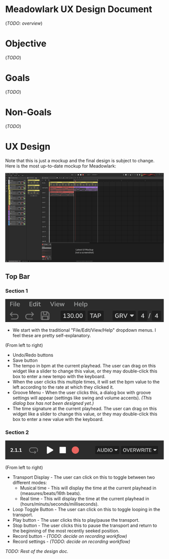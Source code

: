 # Meadowlark UX Design Document

(*TODO: overview*)

# Objective

(*TODO*)

# Goals
(*TODO*)

# Non-Goals
(*TODO*)

# UX Design

Note that this is just a mockup and the final design is subject to change. Here is the most up-to-date mockup for Meadowlark:

![UI Mockup](assets/design/gui-mockup-version3.png)

## Top Bar

### Section 1
![Top bar section 1](assets/design/top_bar/top-bar-1.png)

* We start with the traditional "File/Edit/View/Help" dropdown menus. I feel these are pretty self-explanatory.

(From left to right)
* Undo/Redo buttons
* Save button
* The tempo in bpm at the current playhead. The user can drag on this widget like a slider to change this value, or they may double-click this box to enter a new tempo with the keyboard.
* When the user clicks this multiple times, it will set the bpm value to the left according to the rate at which they clicked it.
* Groove Menu - When the user clicks this, a dialog box with groove settings will appear (settings like swing and volume accents). *(This dialog box has not been designed yet.)*
* The time signature at the current playhead. The user can drag on this widget like a slider to change this value, or they may double-click this box to enter a new value with the keyboard.

### Section 2
![Top bar section 2](assets/design/top_bar/top-bar-2.png)

(From left to right)
* Transport Display - The user can click on this to toggle between two different modes:
    * Musical time - This will display the time at the current playhead in (measures/beats/16th beats).
    * Real time - This will display the time at the current playhead in (hours/minuts/seconds/milliseconds).
* Loop Toggle Button - The user can click on this to toggle looping in the transport.
* Play button - The user clicks this to play/pause the transport.
* Stop button - The user clicks this to pause the transport and return to the beginning of the most recently seeked position.
* Record button - *(TODO: decide on recording workflow)*
* Record settings - *(TODO: decide on recording workflow)*

*TODO: Rest of the design doc.*